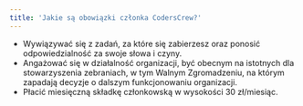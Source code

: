 ```yaml
---
title: 'Jakie są obowiązki członka CodersCrew?'
---
```


- Wywiązywać się z zadań, za które się zabierzesz oraz ponosić odpowiedzialność za swoje słowa i czyny.
- Angażować się w działalność organizacji, być obecnym na istotnych dla stowarzyszenia zebraniach, w tym Walnym Zgromadzeniu, na którym zapadają decyzje o dalszym funkcjonowaniu organizacji.
- Płacić miesięczną składkę członkowską w wysokości 30 zł/miesiąc.
